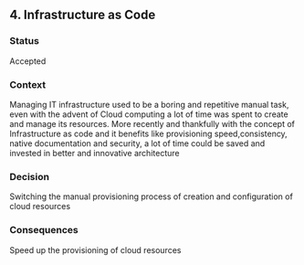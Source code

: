 ## 4. Infrastructure as Code

### Status
Accepted

### Context
Managing IT infrastructure used to be a boring and repetitive manual task, even with the advent of Cloud computing a lot of time was spent to create and manage its resources. More recently and thankfully with the concept of Infrastructure as code and it benefits like provisioning speed,consistency, native documentation and security, a lot of time could be saved and invested in better and innovative architecture

### Decision
Switching the manual provisioning process of creation and configuration of cloud resources

### Consequences
Speed up the provisioning of cloud resources 